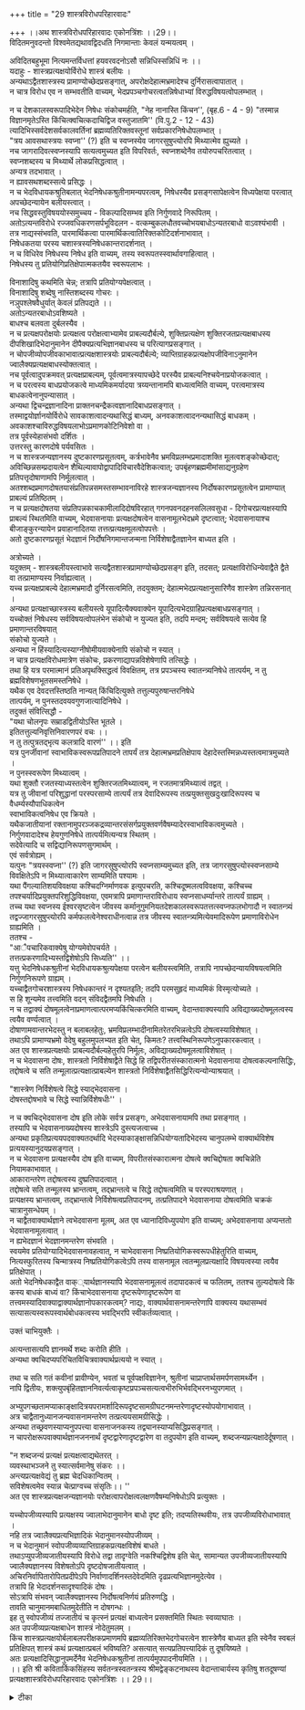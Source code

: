 +++
title = "29 शास्त्रविरोधपरिहारवादः"

+++
।।अथ शास्त्रविरोधपरिहारवादः एकोनत्रिंशः ।।29।।  
विदितमनुवदन्तो विश्वमेतद्यथावद्विदधति निगमान्ताः केवलं यन्मयत्वम् ।  
  
अविदितबहुभूमा नित्यमन्तर्विधत्तां हयवरवदनोऽसौ सन्निधिस्सन्निधिं नः ।।  
यदाहुः - शास्त्रप्रत्यक्षयोर्विरोधे शास्त्रं बलीयः ।  
 अन्यथाऽद्वैतशास्त्रस्य प्रामाण्योच्छेदप्रसङ्गात्, अपरोक्षदेहात्मभ्रमादेश्च दुर्निरासत्वापातात् ।  
 न चात्र विरोध एव न सम्भवतीति वाच्यम्, भेदप्रपञ्चगोचरत्वतन्निषेधाभ्यां विरुद्धविषयत्वोपलम्भात् ।  
   
न च देशकालस्वरूपादिभेदेन निषेधः संकोचमर्हति, "नेह नानास्ति किंचन'', (बृह.6 - 4 - 9) "तस्मान्न विज्ञानमृतेऽस्ति किंचित्क्वचित्कदाचिद्विज वस्तुजातमि'' (वि.पु.2 - 12 - 43) त्यादिभिस्सर्वदेशसर्वकालवर्तिनां ब्रह्मव्यतिरिक्तवस्तूनां सर्वप्रकारनिषेधोपलम्भात् ।  
 "त्रय आवसथास्त्रयः स्वप्ना'' (?) इति च स्वप्नस्येव जागरसुषुप्त्योरपि मिथ्यात्मेव ह्युच्यते ।  
 नच जागरादिवत्स्वप्नस्यापि सत्यत्वमुच्यत इति विपरिवर्तः, स्वप्नशब्देनैव तयोरुपचरितत्वात् ।  
 स्वप्नशब्दस्य च मिथ्यार्थे लोकप्रसिद्धत्वात् ।  
 अन्यत्र तदभावात् ।  
 न ह्यावसथशब्दस्सत्ये प्रसिद्धः ।  
 न च भेदविधायकश्रुतिबलात् भेदनिषेधकश्रुतीनामन्यपरत्वम्, निषेधस्यैव प्रसङ्गसापेक्षत्वेन विध्यपेक्षया परत्वात् अपच्छेदन्यायेन बलीयस्त्वात् ।  
 नच सिद्धवस्तुविषययोस्समुच्चय - विकल्पादिसम्भव इति निर्गुणवादे निरूपितम् ।  
 अतोऽत्यन्तविरोधे रज्जवधिकरणसर्पभूविदलन - वत्कम्बुकलधौतवच्चोभयबाधोऽन्यतरबाधो वाऽवश्यंभावी ।  
 तत्र नाद्यस्संभवति, पारमार्थिकत्वा पारमार्थिकत्वातिरिक्तकोटिदर्शनाभावात् ।  
 निषेधकतया परस्य चशास्त्रस्यनिषेधकान्तरादर्शनात् ।  
 न च विधिरेव निषेधस्य निषेध इति वाच्यम्, तस्य स्वरूपतस्स्वार्थावगाहित्वात् ।  
निषेधस्य तु प्रतियोगिप्रतिक्षेपात्मकतयैव स्वरूपलाभः ।  
  
विनाशादिषु कथमिति चेन्न; तत्रापि प्रतियोग्यपेक्षत्वात् ।  
 विनाशादिषु शब्देषु नास्तिशब्दस्य गोचरः ।  
नञुपश्लेषवैधुर्यात् केवलं प्रतिपद्यते ।।  
अतोऽन्यतरबाधोऽवशिष्यते ।  
 बाधश्च बलवता दुर्बलस्यैव ।  
 न च प्रत्यक्षपरोक्षयोः प्रत्यक्षत्व परोक्षत्वाभ्यामेव प्राबल्यदौर्बल्ये, शुक्तिप्रत्यक्षेण शुक्तिरजतप्रत्यक्षबाधस्य दीपशिखादिभेदानुमानेन दीपैक्यप्रत्यभिज्ञानबाधस्य च परित्यागप्रसङ्गात् ।  
 न चोपजीव्योपजीवकाभावात्प्रत्यक्षशास्त्रयोः प्राबल्यदौर्बल्ये; व्याप्तिग्राहकप्रत्यक्षोपजीविनाऽनुमानेन ज्वालैक्यप्रत्यक्षबाधस्योक्तत्वात् ।  
नच पूर्वत्वादुपक्रमवत् प्रत्यक्षप्राबल्यम्, पूर्वत्वमात्रस्यापच्छेदे परस्यैव प्राबल्यनिश्चयेनाप्रयोजकत्वात् ।  
 न च परत्वस्य बाधप्रयोजकत्वे माध्यमिकमर्यादया त्रय्यन्तानामपि बाध्यत्वमिति वाच्यम्, परत्वमात्रस्य बाधकत्वेनानुपन्यासात् ।  
 अन्यथा द्विचन्द्रज्ञानादिना प्राक्तनचन्द्रैकत्वज्ञानादिबाधप्रसङ्गात् ।  
 तस्माद्वयोर्ज्ञानयोर्विरोधे सावकाशत्वादन्यथासिद्धं बाध्यम्, अनवकाशत्वादनन्यथासिद्धं बाधकम् ।  
 अवकाशश्चाविरुद्धविषयलाभोऽप्रमाणकोटिनिवेशो वा ।  
 तत्र पूर्वस्येहासंभवो दर्शितः ।  
 उत्तरस्तु कारणदोषे पर्यवसितः ।  
 न च शास्त्रजन्यज्ञानस्य दुष्टकारणप्रसूतत्वम्, कर्त्रभावेनैव भ्रमविप्रलम्भप्रमादाशक्ति मूलत्वशङ्कोच्छेदात्; अविच्छिन्नसम्प्रदायत्वेन शैथिल्यावापोद्वापादिविचारवैदेशिकत्वात्; उपबृंहणब्रह्ममीमांसाद्यनुग्रहेण प्रतिपत्तृदोषाणामपि निर्मूलत्वात् ।  
 अतश्शब्दप्रमाणदोषतयासंप्रतिपन्नसमस्तसम्भावनाविरहे शास्त्रजन्यज्ञानस्य निर्दोषकारणप्रसूतत्वेन प्रामाण्यात् प्राबल्यं प्रतिष्ठितम् ।  
न च प्रत्यक्षदोषतया संप्रतिपन्नकाचकामीलादिदोषविरहात् गगनपवनदहनसलिलवसुधा - दिगोचरप्रत्यक्षस्यापि प्राबल्यं स्थितमिति वाच्यम्, भेदवासनायाः प्रत्यक्षदोषत्वेन वासनामूलभेदभ्रमे दृष्टत्वात्; भेदवासनायाश्च बीजाङ्कुरन्यायेन प्रवाहानादितया तत्तत्प्रत्यक्षमूलत्वोपपत्तेः ।  
 अतो दुष्टकारणप्रसूतं भेदज्ञानं निर्दोषनिगमान्तजन्मना निर्विशेषाद्वैतज्ञानेन बाध्यत इति ।  
  
अत्रोच्यते ।  
 यदुक्तम् - शास्त्रबलीयस्त्वाभावे सत्यद्वैतशास्त्रप्रामाण्योच्छेदप्रसङ्ग इति, तदसत्; प्रत्यक्षाविरोधिन्येवाद्वैते द्वैते वा तत्प्रामाण्यस्य निर्वाह्यत्वात् ।  
 यच्च प्रत्यक्षप्राबल्ये देहात्मभ्रमादौ दुर्निरसत्वमिति, तदयुक्तम्; देहात्मभेदप्रत्यक्षानुसारिणैव शास्त्रेण तन्निरसनात् ।  
 अन्यथा प्रत्यक्षाच्छास्त्रस्य बलीयस्त्वे यूपादित्यैक्यवाक्येन यूपादित्यभेदग्राहिप्रत्यक्षबाधप्रसङ्गात् ।  
 यच्चोक्तं निषेधस्य सर्वविषयत्वोपलंभेन संकोचो न युज्यत इति, तदपि मन्दम्; सर्वविषयत्वे सत्येव हि प्रमाणान्तरविषयात्   
संकोचो युज्यते ।  
 अन्यथा न हिंस्यादित्यस्याग्नीषोमीयवाक्येनापि संकोचो न स्यात् ।  
 न चात्र प्रत्यक्षविरोधमात्रेण संकोचः, प्रकरणाद्यापन्नविशेषेणापि तत्सिद्धेः ।  
 तथा हि यत्र परमात्मानं प्रतिअपृथक्सिद्धत्वं विवक्षितम्, तत्र प्रपञ्चस्य स्वातन्त्र्यनिषेधे तात्पर्यम्, न तु ब्रह्मविशेषणभूतसमस्तनिषेधे ।  
यथैक एव देवदत्तस्तिष्ठति नान्यत् किंचिदित्युक्ते तत्तुल्यपुरुषान्तरनिषेधे   
तात्पर्यम्, न पुनस्तदवयवगुणजात्यादिनिषेधे ।  
 तदुक्तं संवित्सिद्धौ -   
"यथा चोलनृपः सम्राडद्वितीयोऽस्ति भूतले ।  
 इतितत्तुल्यनिवृत्तिनिवारणपरं वचः ।।  
न तु तत्पुत्रतद्भृत्य कलत्रादि वारणं'' ।। इति  
यत्र पुनर्जीवानां स्वाभाविकस्वरूपप्रतिपादने तापर्यं तत्र देहात्मभ्रमप्रतिक्षेपाय देहादेस्तस्मिन्नध्यस्तत्वमात्रमुच्यते ।  
 न पुनस्स्वरूपेण मिथ्यात्वम् ।  
 यथा शुक्तौ रजतस्याध्यस्तत्वेन शुक्तिरजतमिथ्यात्वम्, न रजतमात्रमिथ्यात्वं तद्वत् ।  
 यत्र तु जीवानां परिशुद्धानां परस्परसाम्ये तात्पर्यं तत्र देवादिरूपस्य तत्प्रयुक्तसुखदुःखादिरूपस्य च वैधर्म्यस्यौपाधिकत्वेन   
स्वाभाविकत्वनिषेध एव क्रियते ।  
 यथैकजातीयानां रक्तानामुपरञ्जकद्रव्यान्तरसंसर्गप्रयुक्तवर्णवैषम्यादेरस्वाभाविकत्वमुच्यते ।  
 निर्गुणवादादेश्च हेयगुणनिषेधे तात्पर्यमित्यन्यत्र स्थितम् ।  
 सदेवेत्यादि च सद्विद्यानिरूपणसुगमार्थम् ।  
 एवं सर्वत्रोह्यम् ।  
 यत्पुनः "त्रयस्स्वप्ना'' (?) इति जागरसुषुप्त्योरपि स्वप्नसाम्यमुच्यत इति, तत्र जागरसुषुप्त्योस्स्वप्नसाम्ये विवक्षितेऽपि न मिथ्यात्वाकारेण साम्यमिति पश्यामः ।  
 यथा पैंगल्यातिशयविवक्षया कश्चिदग्निर्माणवक इत्युपचरति, कश्चिदूष्मलत्वविवक्षया, कश्चिच्च तपश्चर्यादिप्रयुक्तपरिशुद्धिविवक्षया, एवमत्रापि प्रमाणान्तराविरोधाय स्वप्नसाधर्म्यान्तरे तात्पर्यं ग्राह्यम् ।  
 तच्च यथा स्वप्नस्य ईश्वरसृष्टत्वेन जीवस्य कर्मानुगुमनियतदेशकालस्वरूपतत्तत्स्वप्नफलभोगादौ न स्वातन्त्र्यं तद्वज्जागरसुषुप्त्योरपि कर्मफलत्वेनेश्वराधीनत्वान्न तत्र जीवस्य स्वातन्त्र्यमित्येवमादिरूपेण प्रमाणाविरोधेन ग्राह्यमिति ।  
 ततश्च -   
"आैपचारिकवाक्येषु योग्यमेवोपचर्यते ।  
 तत्तत्प्रकरणादिभ्यस्तद्विशेषोऽपि सिध्यति'' ।।  
यत्तु भेदनिषेधकश्रुतीनां भेदविधायकश्रुत्यपेक्षया परत्वेन बलीयस्त्वमिति, तत्रापि नापच्छेदन्यायविषयत्वमिति निर्गुणनिरूपणे ग्राह्यम् ।  
 यच्चाद्वैतगोचरशास्त्रस्य निषेधकान्तरं न दृश्यतइति; तदपि परमसुहृदं माध्यमिकं विस्मृत्योच्यते ।  
 स हि शून्यमेव तत्त्वमिति वदन् संविदद्वैतमपि निषेधति ।  
न च तद्वाक्यं दोषमूलत्वेनाप्रमाणत्वात्परमप्यकिंचित्करमिति वाच्यम्, वेदान्तवाक्यस्यापि अविद्याख्यदोषमूलत्वस्य त्वयैव वर्ण्यत्वात् ।  
 दोषाणामवान्तरभेदस्तु न बलाबलहेतुः, भ्रमविप्रलम्भादीनामितरेतरभिन्नत्वेऽपि दोषत्वस्याविशेषात् ।  
 तथाऽपि प्रामाण्यभ्रमो वेदेषु बहुलमुपलभ्यत इति चेत्, किमतः? तत्त्वस्थिनिरूपणेऽनुपकारकत्वात् ।  
 अत एव शास्त्रप्रत्यक्षयोः प्राबल्यदौर्बल्यहेतुरपि निर्मूलः, अविद्याख्यदोषमूलत्वाविशेषात् ।  
 न च भेदवासना दोषः, शास्त्रतो निर्विशेषाद्वैते सिद्धे हि तद्विपरीतसंस्कारात्मनो भेदवासनाया दोषत्वकल्पनासिद्धिः, तद्दोषत्वे च सति तन्मूलात्प्रत्यक्षात्प्राबल्येन शास्त्रतो निर्विशेषाद्वैतसिद्धिरित्यन्योन्याश्रयात् ।  
  
"शास्त्रेण निर्विशेषत्वे सिद्धे स्याद्भेदवासना ।  
 दोषस्तद्दोषभावे च सिद्धे स्यान्निर्विशेषधीः'' ।  
  
न च क्वचिद्भेदवासना दोष इति लोके सर्वत्र प्रसङ्गः, अभेदवासनायामपि तथा प्रसङ्गात् ।  
 तस्यापि च भेदवासनाख्यदोषस्य शास्त्रेऽपि दुस्त्यजत्वाच्च ।  
 अन्यथा प्रकृतिप्रत्ययपदवाक्यतदर्थादि भेदस्याकाङ्क्षासन्निधियोग्यतादिभेदस्य चानुपलम्भे वाक्यार्थविशेष प्रत्ययस्यानुदयप्रसङ्गात् ।  
 न च भेदवासना प्रत्यक्षस्यैव दोष इति वाच्यम्, विपरीतसंस्कारात्मना दोषत्वे क्वचिद्दोषता क्वचिन्नेति नियामकाभावात् ।  
 आकारान्तरेण तद्दोषत्वस्य दुष्प्रतिपादत्वात् ।  
 तद्दोषत्वे सति तन्मूलस्य भ्रान्तत्वम्, तद्भ्रान्तत्वे च सिद्धे तद्दोषत्वमिति च परस्पराश्रयणात् ।  
 प्रत्यक्षस्य भ्रान्तत्वम्, तद्भ्रान्तत्वे निर्विशेषत्वप्रतिपादनम्, तत्प्रतिपादने भेदवासनाया दोषत्वमिति चक्रकं चात्रानुसन्धेयम् ।  
 न चाद्वैतवाक्यार्थज्ञाने त्वभेदवासना मूलम्, अत एव ध्यानादिविध्युपयोग इति वाच्यम्; अभेदवासनाया अप्यन्ततो भेदवासनामूलत्वात् ।  
 न ह्यभेदज्ञानं भेदज्ञानमन्तरेण संभवति ।  
 स्वयमेव प्रतियोग्यादिभेदवासनावहत्वात्, न चाभेदवासना निष्प्रतियोगिकस्वरूपधीहेतुरिति वाच्यम्, नित्यस्फुरितस्य चिन्मात्रस्य निष्प्रतियोगिकत्वेऽपि तस्य वासनामूल त्वतन्मूलप्रत्यक्षादि विषयत्वस्या त्वयैव प्रतिक्षेपात् ।  
 अतो भेदनिषेधकाद्वैत वाक््यार्थज्ञानस्यापि भेदवासनामूलत्वं तदापादकत्वं च फलितम्, ततश्च तुल्यदोषत्वे किं कस्य बाधकं बाध्यं वा? किंचाभेदवासनाया दृष्टरूपेणादृष्टरूपेण वा तत्त्वमस्यादिवाक्याद्वाक्यार्थज्ञानोपकारकत्वम्? नाद्यः, वाक्यार्थवासनामन्तरेणापि वाक्यस्य यथासम्भवं सत्यासत्यस्वरूपस्वार्थबोधकत्वस्य भवद्भिरपि स्वीकर्तव्यत्वात् ।  
   
उक्तं चाभियुक्तैः ।  
  
अत्यन्तासत्यपि ज्ञानमर्थे शब्दः करोति हीति ।  
 अन्यथा क्वचिदप्यपरिचितविचित्रवाक्यार्थप्रत्ययो न स्यात् ।  
  
तथा च सति गतं कवीनां प्रावीण्येन, भवतां च पूर्वपक्षविज्ञानेन, श्रुतीनां चाप्राप्तार्थसमर्पणसामर्थ्येन ।  
नापि द्वितीयः, शक्त्युपबृंहितज्ञाननिवर्त्यत्वाकृष्टप्रपञ्चसत्यत्वभीरुभिर्भवद्भिरनभ्युपगमात् ।  
   
अभ्युपगच्छतामप्याकाङ्क्षादित्रयपरामर्शादिरूपदृष्टसामग्रीघटनमन्तरेणादृष्टस्योपयोगाभावात् ।  
 अत्र चाद्वैतानुध्यानजन्यवासनामन्तरेण तत्प्रत्ययसामग्रीसिद्धेः ।  
 अन्यथा तच्छ्रवणस्याप्यनुपपत्त्या वासनाजनकस्य तद्व्यानस्याप्यसिद्धिप्रसङ्गात् ।  
 न चापरोक्षरूपवाक्यार्थज्ञानजननार्थं दृष्टद्वारेणादृष्टद्वारेण वा तदुपयोग इति वाच्यम्, शब्दजन्यप्रत्यक्षादेर्दूषणात् ।  
  
"न शब्दजन्यं प्रत्यक्षं प्रत्यक्षत्वाद्यथेतरत् ।  
 व्यवस्थाभञ्जने तु स्यात्सर्वमानेषु संकरः ।।  
अन्त्यप्रत्यक्षवेद्यं तु ब्रह्म चेदधिकान्वितम् ।  
 सविशेषत्वमेव स्यान्न चेत्प्राग्वच्च संसृतिः।। ''  
अत एव शास्त्रप्रत्यक्षजन्यज्ञानयोः परोक्षत्वापरोक्षत्वलक्षणवैषम्यनिषेधोऽपि प्रत्युक्तः ।  
  
यच्चोपजीव्यस्यापि प्रत्यक्षस्य ज्वालाभेदानुमानेन बाधो दृष्ट इति; तदप्यतिस्थवीयः, तत्र उपजीव्यविरोधाभावात् ।  
 नहि तत्र ज्वालैक्यप्रत्यभिज्ञादिकं भेदानुमानस्योपजीव्यम् ।  
 न च भेदानुमानं स्वोपजीव्यव्याप्तिग्राहकप्रत्यक्षविशेषं बाधते ।  
 तथाऽप्युपजीव्यजातीयस्यापि विरोधे तद्वा तादृग्वेति नकश्चिद्विशेष इति चेत्, सामान्यत उपजीव्यजातीयस्यापि ज्वालैक्यज्ञानस्य विशेषतोऽपि दृष्टदोषजातीयत्वात् ।  
 अचिरनिर्वापितारोपितप्रदीपेऽपि निर्वाणादर्शिनस्तदेवेदमिति दृढप्रत्यभिज्ञानमुदेत्येव ।  
तत्रापि हि भेदादर्शनसादृश्यादिकं दोषः ।  
 सोऽत्रापि संभवन् ज्वालैक्यज्ञानस्य निर्दोषत्वनिर्णयं प्रतिरुणद्धि ।  
 तावति चानुमानमबाधितमुदेतीति न दोषगन्धः ।  
 इह तु स्वोपजीव्यं तज्जातीयं च कृत्स्नं प्रत्यक्षं बाध्यत्वेन प्रसक्तमिति स्थितः स्वव्याघातः ।  
 अत उपजीव्यप्रत्यक्षबाधेन शास्त्रं नोदेतुमलम् ।  
 किंच शास्त्रप्रत्यक्षयोर्बलाबलपरीक्षकप्रमाणमपि ब्रह्मव्यतिरिक्तभेदगोचरत्वेन शास्त्रेणैव बाध्यत इति स्वेनैव स्वबलं प्रतिक्षिपत् शास्त्रं कथं प्रत्यक्षात्प्रबलं भविष्यति? असत्यात् सत्यप्रतिपत्त्यादिकं तु दूषयिष्यते ।  
 अतः प्रत्यक्षादिसिद्धानुपमर्देनैव भेदनिषेधकश्रुतीनां तात्पर्यमुपपादनीयमिति ।।  
।। इति श्री कवितार्किकसिंहस्य सर्वतन्त्रस्वतन्त्रस्य श्रीमद्वेङ्कटनाथस्य वेदान्ताचार्यस्य कृतिषु शतदूषण्यां प्रत्यक्षशास्त्रविरोधपरिहारवादः एकोनत्रिंशः ।। 29।।

<details><summary>टीका</summary>

ननु प्रत्यक्षादिभिरात्मनस्सविशेषत्वमुक्तं । तदसंगतं निर्विशेषत्व बोधकशास्त्रेणाधिकबलेन प्रत्यक्षस्यबाधादिति पूर्वपक्षं दूषयन् वादार्थं संगृह्णाति ।विदितमिति। एतद्विश्वं प्रत्यक्षादिसिद्धं जगत् यथावत्प्रत्यक्षविदिताकारेण केवलं निषेदपरत्वं विना यन्मयत्वं विदधातीति योजना ।एवं च सत्वे न हि विश्व गृह्णाति प्रत्यक्षं प्रबलमिति निषेधकत्वाभिमत श्रुते स्तच्छरीर एव तात्पर्यमिति वादार्थसंग्रहः ।
अद्वैतशास्त्रस्य प्रत्यक्षात् प्राबल्यं वक्तुं सामान्यतः शास्त्रस्य प्रत्यक्षात्प्राबल्यमाहशास्त्रेति। द्वैतशास्त्रस्य प्रतियोगिसमर्पकतया कथंचित्प्रामाण्यं संभवतीति भावः ।अपरोक्षेति। देहातिरिक्तात्मासिद्धिप्रसंगेन शास्त्रमात्राप्रामाण्यं प्रसज्येतेति भावः । ननु न शास्त्रप्रत्यक्षयोः विरोधः अधिष्टानत्वेनानुगतसन्मात्रस्यैव प्रत्यक्षविषयत्वेन भेदविषयत्वाभावादित्यत आहन चेति। अयं घटः अयं पटः इति भेदप्रपंचगोचरत्वस्यनेहनानास्तीचतितन्निषेधविषयत्वस्य प्रत्यक्षशास्त्रयोरनुभव - सिद्धयोरपलापायोगादित्यर्थः । ननु विधिनिषेधयोर्देशांतरकालांतर विषयत्वेन वा विधिनिषेधयोः स्वरूपभेदे न वा संकोचात् न विरोध इत्यत्राह ।न च देशेति। आदिशब्देन ब्रह्मणोन्यत्स्वतंत्र नास्तीति स्वातंत्र्यादिप्रकारेण निषेधस्यभिन्न विषयत्वं विवक्षितं ।नेह नानेति। (बृह.6 - 4 - 9) त्रयस्त्रयस्यावस्थनेहनाना विज्ञानमृतइत्यादिना ब्रह्मव्यतिरिक्त कृत्स्नस्यापि देशकालाद्युपाधिनिरपेक्षं निषेधात्पारतंत्र्याद्यसिद्धेः प्रकारविशेषनिषेध इति संकोचोऽप्ययुक्त इति भावः । ननुत्रयः स्वप्ना स्त्र्यआवसथा''इति स्वप्नोपलक्षितावस्थाप्ना शब्देनावस्थावत्सत्यत्वमेवोच्यत इत्यत्राहन च जागरादिवदिति।स्वप्नशब्देनैवेतिप्रथमश्रुतस्य अवस्थस्यैवोद्देश्यत्वात् स्वप्नशब्देन स्वप्नकल्पत्वमा इति मिथ्यात्वं विधीयत इत्यर्थः । किं च स्वप्नशब्दस्य उद्देश्य समर्पकत्वेप्य आवसथ शब्दस्य विधेयसत्यत्व समर्पकत्वायोगात् न तदुद्देश्शेन तद्विधिरित्याहअन्यत्रेति। स्वप्नशब्दस्योद्देश्यसमर्पकत्व इत्यर्थः ।नह्यवस्था शब्द इति। यद्यप्यौपचारिकार्थत्वेनावस्थया शब्दस्य सत्यपरत्वं वक्तुं शक्यं तथापिस्वप्नशब्दस्य मिथ्यामात्रे शक्तिवदआवसथ शब्दस्य न सत्यमात्रे वृत्तिस्वप्नावसथेऽपि वृत्तिरिति भावः ।ननु तुल्य प्रामाण्येन भेदशास्त्रेणा भेदश्रुतेरन्यपरत्वे सिद्धेर्न प्रत्यक्षस्य शास्त्रविरोध इत्याशंक््याहन चेति। भेदश्रुतेरन्यथासिद्धत्वात्तुल्यप्रामाण्याभावान्नाभेद शास्त्रस्यान्यपरत्वमित्याह - निषेधस्येति । नन्वरूणयैकहायनीवव्रीहियववद्वा विकल्प समुच्चयोक्त अस्त्वित्यत्राह न च सिद्धेरिति । निषेधस्येतिअत इति उक्तरीत्या संकोचा भावादित्यर्थः ।अत्यंतविरोध इति। शास्त्र प्रत्यक्षयोरोत्यर्थः ।पारमार्थिकत्वेति।सर्पभूदळनाभ्यां मुख्यरज्वादेरिव सत्यमिथ्यात्वातिरिक्तकोट््यभावादित्यर्थः । किंच यदि निषेधकमुभयोरस्तितदाभयबाधस्यान्नचोत्तरस्य बाधकमस्ति न च प्रत्यक्षमेव तन्निषेधकं । तथात्वं हि घटादिप्रत्यक्षस्य घटाभावो नास्तीति अद्वैतशास्त्रवेद्यमिथ्यात्वघटकाभावप्रतिक्षेपरूपतया वाच्यं । तथा च तादृशाभावप्रसंगसापेक्षत्वेन शास्त्रात्परत्वं स्यात् । ततश्च शस्त्रप्रत्यक्ष शास्त्रयोरन्योन्याश्रयः । तस्मादुभयोर्निषेधाभावान्नोभयबाध इत्याहनिषेधकतयेति। निषेधप्रापकप्रत्यक्षापेक्षया निषेधकस्य परत्वमिति भावः । ननु प्रतिक्षेपरूपत्वाभावेपि प्रतियोगिनः एवाभावभावत्वेन प्रत्यक्षस्य तन्निषेधकतास्यादित्याशंक््याहनचेति। स्वरूपतः न प्रतियोग्यवगाहनमात्रान्निषेधकत्वं बाधकत्वं वा शुक्तिरजतप्रतीत्या तदभावस्य निषेधबाधयोर दर्शनादपितु प्रतिक्षेपरूपत्वादेव । तच्च प्रत्यक्षस्य नास्तीत्यर्थः । ननु घटो नष्ट इत्यादिषु प्रतियोगिनिषेध रूपतादृश्यते । प्रतियोगिप्रतिक्षेपकता तु नास्ति । न गू श्रवणादिति शंकतेविनाशादिष्विति तत्रापीति। घटस्य विनाश इति प्रतियोगि प्रतिक्षेपकत्वेनैवप्रतीतिरस्तीत्यर्थः ।
ननु तर्हि स्वरूपेण प्रतिपद्यत इति लौकिकः कथं व्यवहरन्तीत्यत्राहविनाशादिष्विति।नास्ति शब्दगोचरस्यैव विनाशशब्दगोचरत्वात्प्रतियोगिसापेक्षत्वं । तत्प्रतिक्षेपरूपेण प्रत्ययत्वंचास्त्येव ।किं तु नञ् संबन्धाभावात्स्वरूपेण प्रतीयत इति लौकिकानां भ्रांतिमात्रमित्यर्थः।
नन्वथासिद्धस्य बाधकत्वादन्यथासिद्धिं प्रदर्शयितुमाहबाधश्चेति।निषेधत्वेन बाधकत्वं न विवक्षितं ।किंतु बलवत्वेन निषेधरूपत्वे बलवत्वं प्रयिकमित्यर्थः । इत्यपि प्रायेण पूर्वोक्तिरिति भावः ।शुक्तीतिबाध्यत्वप्रयोजकाभावेपि बाध्यत्वं दृश्यत इत्यर्थः । अत्र शुक्तिरजत प्रत्यक्षस्येति पाठमिच्छंति । तदा बाधस्येत्यध्याहार्यः ।दीपशिखेति। बाधकत्वप्रयोजकाभावेऽपि बाधकत्वं दृश्यत इत्यर्थः । एवं च प्रत्यक्षत्व परोक्षत्वयोर्व्यभिचारान्न बाध्यबाधकभावप्रयोजकतेति भावः ।न चोपजीव्येति। वर्णपदादिप्रत्यक्षस्योपजीव्यत्वादन्यस्य तज्जातीयत्वादिति भावः ।ज्वालैक््येेतितस्योपजीव्यजातीयत्वादिति भावः ।न च 
पूर्वत्वादिति। वेदोपक्रमाधिकरणन्यायेनेत्यर्थः ।माध्यमिकेतिन सन्नासन्नसदसदसन्नचाप्यनुभवात्मकमिति मिथ्यात्वरूप चतुर्थकोटेरपि तेन निषेधाद्बाधस्स्यादित्यर्थः ।परत्वमात्रस्येति। शास्त्रांतरापेक्षया शास्त्रस्य परत्वं प्राबल्य प्रयोजकं । न परत्वमात्रमिति भावः ।ज्ञानयोरितिज्ञानयोरत्रप्रकरणे ज्ञानशब्देन ज्ञानं करणं च यथायोग्यं विवक्षणीयं । तेन विरुद्धयोरविरुद्धत्वविषयत्वं ज्ञानकरणमादाय वक्ष्यमाणं न विरुद्धमिति भावः ।अन्यथासिद्धमिति। प्रतीयमानार्थे प्रामाण्यं विनापि संभावितोदयत्वन्यथासिद्धत्वंउत्तरस्त्विति। अप्रामाण्यकोटिः निवेशस्य कारणदोषंविना ज्ञानुमशक्यत्वात् कारणे प्रमातरि प्रमाणो प्रमेयो वा दोषेण ह्यप्रमाणकोटि निवेशो भवदिति भावः ।न च शास्त्रेति। अत्र शास्त्रजन्यज्ञानस्य दुष्टकारणप्रसूतत्वाभावोक्त्या शास्त्रं दुष्टं न भवतीत्यवगम्यत इति भावः । कारणदोषाभावमुपपादयतिकर्तुभावेनैवेति।शैथिल्यं पठ्य (त्य) मानस्यावेदकत्वं आवाह पोधिकवाक्यप्रक्षेपः । आवापः केषांचिद्वाक्यानां उच्छेदः (अभेदः) आदिशब्देन वर्णव्यत्या सादिर्विवक्षितः । विचारः संदेहः । ननु वक्तृदोषाद्यभावेपि श्रोतृदोषाभवत्वित्यत्राबउपब्रृंहणेति । प्रामाण्यादिति। जन्यज्ञानस्य प्रमाणत्वे जनकस्य शास्त्रस्य प्रत्यक्षादितः प्राबल्यं प्रतिष्ठितमित्यर्थः ।वासनामूलेति। द्वाविमौ चंद्राविति प्रत्यभिज्ञादिष्वित्यर्थः । ननु भेदवासनायाः दोषत्वे वासनातो भेदप्रत्यक्षं भेदप्रत्यक्षाद्वासनेत्यन्योऽन्याश्रयः । वासनांतर जन्यत्वेतथेत्यनवस्थेत्यत्राहभेदवासनाया चेति। अत इति यतो निर्दुष्ट शास्त्रं प्रत्यक्षं तु भेदवासनादुष्टमत इत्यर्थः ।
शास्त्रप्रत्यक्षयोर्भेद एव तावदसिद्धेः । कुतो बलाबलविचारं इत्यभिप्रायेण सिद्धांतीअत्रोच्यत इति।शास्त्रं च द्विविधं अद्वैत प्रतिपादकं द्वैत प्रतिपादकं च । तत्राद्यं जगत्कारणाद्वैतप्रतिप्रदकतया प्रत्यक्षविषयाद्भिन्नविषयमपरं तु तदतिरिक्तद्वैतविषयं न विरुद्धमित्याहप्रत्यक्षादिविरोधिन्येवेति । देहात्मभेदेति। मम शरीरमिति प्रत्यक्षं विवक्षितं । अहं शरीरमिति कदाप्यदर्शनात् । मम शरीरमिति प्रतीतिर्नोपचारिकेति वक्तुं शक्ये भावः । ननु भेदग्रहे स्थूलोहमिति प्रतीतिर्नस्यादिति चेन्न । यथा स्फटिक सन्निहिते जपाकुसुमे इदं कुसुमस्फटिकं नेति स्फटिकत्वेन कुसुमत्वेन भेदग्रहेपि रक्तं न भवतीति रक्तत्वेन पुरोवर्ति स्फटिकत्वेन भेदग्रहाभावाद्रस्फटिका इति ग्रहः तथा शरीरत्वाहंत्वाभ्यां भेदग्रहेपि स्थूलत्वाहंत्वाभ्यां भेदग्रहाभावात्तद्भ्रम उपपद्यत इति भावःअन्यथेतिनन्वर्थवादाः न स्वार्थपराणि । स्वार्थपराणामेव प्रत्यक्षाद्बलवत्तयार्थवादानां यूपादित्यवाक््यानां न प्रत्यक्षबाधकत्वमिति चेन्न । तथा सति""सोमेन यजेतेति''( ) वाक््यस्य सामानाधिकरण्यतया सोमाभेद प्रतिपादनसमर्थस्य प्रत्यक्षादि विरोधात्सोमवतेति मत्वर्थलक्षणा न स्यात् ।""कृष्णलं श्रपयेदि''त्यादौ रूपपरावृत्तिलक्षणपाकस्य प्रत्यक्षबाधादुष्णीकरणे लक्षणा न स्यात् । तदा""प्रत्यवेक्षत''इत्यादौ ज्ञानस्य कर्तव्यत्वं प्रमाण विरुद्धमिति तदबाधायेक्षणानुकूल व्यापारे लक्षणा न स्यात् । तथा च तव जिज्ञासा सूत्रे सन् प्रत्ययार्थेच्छायाःविषय सौंदर्यलभ्यायाः कर्तव्यत्वं प्रत्यक्षबाधितमिति जिज्ञासाशब्देन विचारलक्षणा स्वीकारो न स्यात् तथा च"तत्व मसी'(छां.6.8.7) त्यत्र विशिष्ट्यैक्यं प्रत्यक्षबाधितमिति निष्कृष्टचैतन्ये लक्षणा न स्यात् । न च चंद्र प्रादेशिकत्व प्रत्यक्षस्य तत्परिमाणग्रहकागमेन बोधो न स्यादिति वाच्यं । दूरयोयत्परिमाणवत्तयोपभ्यते स ततोधिकपरिमाण इति व्याप्तिग्राहकप्रत्यक्षादि मूलकत्वाद्दोषमूलत्वादि शंकाकळंकितत्वात्प्रत्यक्षस्य न तेन शास्त्रस्य बाधइत्यादि बोध्यमिति भावः ।सर्वविषयत्वे सत्येवहीति। सर्वविषयत्वेन प्रतीयमानत्वे सत्येवहीत्यर्थः ।अन्यथेति।सर्वविषयत्वेन प्रतिपन्नस्य संकोचाभाव इत्यर्थः ।ननु""नेह नानास्ति''(बृह.6.4.9) किंचने (बृ - 6.4.9)त्यत्राधिकः किंचन शब्दोस्तीति चेन्न । तथा अत्रापि सर्वशब्दोस्ति किं च""यत्किंचित्प्राचीन मग्निष्टोमीयात्तेनोपांशु पठं ती'' त्युपांशुत्वस्य यत्किंचिच्छब्दोनाग्नीषोभीयात्प्राचीत - कृत्स्न विषयत्वोपलंभेपि""यावत्यावाचा कामयीत तावत्या दीक्षणीयायामनुब्रूयाममंद्रविक्षणीयाममंद्रतरमति - ध्यामि''(छां - 6.8.7)त्यादौ संकोचदर्शनादिति भावः । प्रसंगादाहनचात्रेति।प्रकरणादित्यादिशब्देनस्वातंत्र्यप्रतिपादकांतर्यामिब्राह्मणादिकं विवक्षितं । यत्र परमात्मानं प्रतीति""यस्मिन् पंच पंच जानाः आकाशश्च प्रतिष्ठित''(बृ - 6 - 4 - 17) इति वाक्येना पृथक्सिद्धत्वावगमात् । समभिव्याहृत बृहदारण्यक गत""नेह नानास्तीति''(बृ - 6 - 4 - 21) वाक्ये स्वातंत्रय निषेधे तात्पर्यं ग्रह्यं ।""यस्मिन् सूर्यं उदेति यत्रचास्तंगच्छंति । यत्र देवा अर्पिताः तदु नास्तीति कश्चचने ( )त्यपृथक्सिद्धत्वावगतेः तत्समभिव्याहृते कठवल्लीस्थे""नेह नाना स्तीति''(बृ - 6 - 4 - 29)वाक्येपि स्वातंत्र्यनिषेधऽपि तात्पर्यंमिति भावः ।
यथेति(1 - 26) यद्रूपं वस्तु प्रतिपन्नं तत्रेतरनिषेधस्तद्रूपविशिष्टेतरनिषेधपरः नत्वितरस्वरूपस्य सर्वात्मनां निषेधपरोऽन्यथा व्यावहारिकस्वरूपस्याप्यभाव प्रसंगादिति भावः ।
यत्र पुनरिति । ज्ञानस्वरूपमत्यंतनिर्मलं (वि.पु)इत्यादिषु शुक्तिरजतमिथ्यात्वेपि शुक्तौ रजतत्वस्य तादात्म्य संबंधेन 
सत्वबाधेऽपीत्यर्थः ।यत्रत्विति । ""तस्यात्मपरदेहेषु सतोप्येकमयं हि (वि.पु.2 - 24 - 22) यद्विज्ञानंपरमार्थो ही''त्यादिष्वित्यर्थः । निर्गुणावादादेरिति । ""साक्षी चेता केवलो निर्गुणश्चे''(श्वेता 6 - 22)तिवत्यादेः पदाहवनीयन्यायादिभिःहेयगुणविषयत्वं स्थापितमित्यर्थः। ""एकमेवाद्वितीय''(छां.6 - 2 - 2) मित्यादेरूपादानसहकार्यादेरैक्यमुच्यते इति सद्विद्या भाष्ये व्यक्तमित्याहसदेवेत्यादि चेति। यद्यपि स्वप्नसाम्यं न वाचनिकं तथाप्यन्यशब्दस्यान्यत्र प्रयोगनिमित्ततयोन्नेयं । नन्वेवमपि मिथ्यात्वस्यापि सादृश्यत्वात्तेन रूपेणकिं न स्यादित्यत्राहप्रमाणांतराविरोधायेति। आदिशब्देनास्थिरत्वाल्पकालत्वादि गृह्यते ।
नन्विदं रजतमिति वाक्यं प्रमाणविरुद्धमेव । रजतत्वं गृह्यते इत्यत्राहआैपचारिकेति। न तदौपचारिकं ।किं तु भ्रांतिमूलमिति भावः । ननु बहूनां योग्यानां संभवाद्योग्योपचारपक्षे विशेषसिद्धिर्न स्यादित्यत्राहतत्तत्प्रकरणादिभ्य इति।
तत्रापीति अपच्छेदन्यायविषयत्वे भेदवाक्यानां बाधितत्वं वाच्यं । नित्यनिर्दोषे कथं बाधः कथं वा तदप्रमाण्यं । अन्यथाऽद्वैतवाक्यानमेव प्रत्यक्षादिबाधादि प्रसंगादिति भावः । ननु तर्हिसर्वस्वदक्षिणादक्षिणदिवाक्येप्येषदोष इत्यत आहनिर्गुणेति। तत्र वाक्यस्य सर्वथा न बाधः । किंतुसंकोच इति भावः ।संविदद्वैतमपीतिएवं चाधिष्ठानस्यापि निषेधान्मिथ्यात्वमिति न स्यादिति भावः ।ननुवक्तृणामादि दोषाभावाद्वेदप्राबल्यमित्यत्राहदोषाणामिति। नन्वविद्यारूप दोषः शब्दस्वरूपाध्यास हेतुः ।नन्वप्रामाण्यप्रयोजको भ्रमादि विलक्षणत्वादिति चेत्तत्राहभ्रमविप्रलंभेति। वातगत्यादि दोषमूल भ्रमसिद्ध वाक्यस्य वक्तृदोष भूतभ्रमाद्यभावेप्यप्रामाण्यादिति भावः । बहुळं प्रामाण्यभ्रमविषयत्वस्य देहेऽहंबुद्धिविषयत्ववदप्रयोजकत्वमित्याहकिमत इति। प्रत्युत भ्रमबाहुळ्यं तद्विषयवैपरीत्यमेव दृढयतीति भावयत एव शास्त्रस्य दोषमूलत्वमतएव प्रत्यक्षसंभवद्दोषमूलत्वाद्दौर्बल्यं शास्त्रस्य निर्दुष्टत्वात्प्राबल्यमित्यपि निरस्तमित्याहअत एवेति। प्रत्यक्षसहकारितयोक्तः भेदवासनायाः दोषत्वंनिराचष्टेनच भेदवासनेति। ननु निर्विशेष सिध्या भेदवासनायाः दोषत्व सिद्धिरस्त्वित्यत्राहशास्त्रत इति।अत्र शास्त्रतो निर्विशेषाद्वैतेसिद्धे हि तद्विपरीत संस्कारात्मनो भेदवासनायाः दोषत्वकल्पना । तद्दोषत्वे च सति तन्मूलात्प्रत्यक्षात्प्राबल्येन शास्त्रतो निर्विशेषाद्वैतसिद्धिरित्यन्योन्या श्रयादित्यनंतरं शास्त्रेण निर्विशेषत्वे सिद्धेस्याद्भेदवासनादोषः तद्दोषभावे च सिद्धे स्यान्निर्विशेषसिद्धिरिति पाठक्रमः । दृश्यमानपाठक्रमस्तु लेखकप्रमादकृतः । अन्योन्याश्रय प्रतिपादकत्ववाक्यमध्ये तत्संग्राहक कारिकापाठ वैघट्यादिति संप्रदायः ।
ननु निर्विशेषसिद्ध्या भेदवासनायाः न दोषत्वं कल्प्यते । किं त्वन्यत्र दोषत्वेन दृष्टत्वादित्यत आहन च क्वचिदिति। इदमुपलक्षणं । पूर्वं चैत्र्यादिवैलक्षण्यज्ञाने वासनायाः अयोगादित्यपि द्रष्टव्यं। अभेदवासनायापीति। अभेदभ्रमस्थले दर्शनादिति भावः । ननु प्रत्यक्षस्य दोषजन्यत्वनिश्चयाच्छास्त्रस्य ततः प्राबल्यं न ब्रूमः । किं तु शास्त्रं निर्दोषत्वेन निश्चितं । प्रत्यक्षं तु न तथा विपरीत वासनायाःदोषत्वसंदेहे न दोषमूलत्वेन संदिग्धमिति वैलक्षण्यात्प्राबल्यं ब्रूम इति चेत् तत्राहतस्यापीति । अन्यथेति। भेदवासनामूलत्वाभाव इत्यर्थः ।तदर्थेति। अद्वैतवाक्यस्य लक्षणातात्पर्यनिर्णयार्थं तर्कात्मकवाक्यार्थज्ञानमेकपेक्षितमिति भावः । आदिशब्देनोपक्रमादिः । योग्यतादित्यादिपदेन शक््यतावच्छेदकादि गृह्यते।ेन च भेदवासनेति। प्रत्यक्षस्यैव सहकारि दोष इत्यर्थः ।विपरीतसंस्कारात्म नेति। अभेदज्ञानस्यापि तद्विपरीत प्रतियोग्यादि भेदविषयत्वात्तत्रापि दोषत्वमिति भावः । ननु प्रत्यक्षस्य भ्रमत्वनिश्चयादेव विपीरतवासनायाः आकारांतरेण प्रत्यक्षमात्र एव दोषत्वं कल्प्यत इत्याहतद्दोषत्व इति। ननु भेद वासनायाः प्रकृत्यादिभेदज्ञानहेतुत्वेपि नाद्वैतज्ञाने हेतुत्वं तद्विरुद्ध अभेदवासनाया एव तद्धेतुत्वादित्याहन चाद्वैतेति । अभेदवासनाया इति। न केवलं प्रकृत्यादिज्ञान एव भेदवासना हेतुः अपित्वभेदज्ञान प्रतियोगिभूत भेदविषयायाम् भेदवासनायामपीत्यर्थः । न केवलं भेदवासनायाःभेदवासनाजन्यत्वमेव । किं तु तद्धेतुत्वमपि । तथा च दोषत्वात्तज्जन्यस्याद्वैतज्ञानस्य भ्रांतित्व मनिवार्यमित्याहस्वयमेवेति। अभेद वासनायांमभेदवासनायाः प्रतियोगि विशिष्टज्ञानजन्या यःतत्समानविषयज्ञानद्वारेण भेदवासनावहत्वमिति भावः । किं निष्प्रतियोगिकस्वरूपधीः स्वप्रकाशस्वरूपमेव किं वा तद्विषयज्ञानांतरमिति विकल्पमभिप्रेत्याहनित्येति। जीवब्रह्माभेदवाक्यार्थज्ञानस्य विशिष्टविषयत्वोक्त््या भेदप्रपंच निषेधवाक्यार्थज्ञानस्यापि प्रतियोग्यादि भेदविषयत्वेन विशिष्टविषयत्वलाभाद्वेदवासनामूलत्वं तदापादकत्वं च फलतयेत्याहअतो भेदेति।अदृष्टरूपेणेति। विहितःनिदिध्यासनजन्याऽदृष्टं भेदवासनैवेत्यर्थः ।
भेदवासनानिरसनद्वारोप योगस्त्वित्यत्राहउक्तं चेति। अत्यंतासत्वेन ज्ञानेविपरीतवासना भवति ।तस्यां सत्यामपीत्यर्थः ।अन्यथेतिवाक्यार्थवासनाया हेतुत्व इत्यर्थः । प्रावण्यंमपूर्वार्थप्रतिपादनसामर्थ्यं पूर्वपक्षार्थः । पूर्वं सिद्धांतिना ज्ञातार्थः ।
श्रुतीनां चेति। अपूर्वविधिरेवोच्छिद्येतेति भावः ।शक्तति। नह्यभेदवासनारूपमदृष्टमवधारणे अपरोक्षेवोपयुज्यते प्रमाणस्वभावाद्विषयस्वभावाद्वा तदुपपत्तेः । एककोटिकानवधारणस्य निरासात् । किंत्वविद्यानिवर्त्यनुकूलशक्तिविशेषे । तथाच शक्तिविशेषविशिष्ट ज्ञाननिवर्त्यत्वे ज्ञानत्वेन ज्ञाननिवर्त्यत्वाभावात्सत्यत्वापत्तिरित्यर्थः । ननु सर्वैरपि कार्यमात्रस्यादृष्ट जन्यताभ्युपगमात् ध्यान जन्यवासनारूपादृष्टस्य वाक्यार्थ ज्ञान एवोपयोगोस्तु । नाविद्यानुकूलशक्तिविशेष इत्यत्राहअभ्यपगच्छतामिति। आकांक्षादिह परामर्शस्यवासनातः प्रागपि सत्वान्नतद्घटनेनोपयोगस्त्वया सुवच इति भावः । अद्वैतज्ञानस्य अद्वैतवासनासापेक्षत्वे अन्योन्याश्रयादित्याहअत्र चेति। ननु शब्दात्प्राक्परोक्षज्ञानमेव जायते । पश्चादद्वैतानुध्यानवासनामहिम्ना प्रत्यक्षं जायते । ततश्च सत्यत्यापत्तिरपीत्या शंकयाहन चेति। प्रत्यक्षादित्यादिशब्देन""द्रष्टव्य''इति दर्शनोद्देश्शेन श्रवणादि विधानादि विवक्षितं । ज्ञानस्याविधेयत्वेहि श्रवणादि फलत्वे नोद्देश्यतास्यात् । ज्ञानस्य विधेयता समर्थनात् मोक्षोद्देशेनैव तद्विधिरिति भावः ।
न शब्दजन्यमिति। प्रत्यक्षंब्रह्मगोचर प्रत्यक्षं शब्दजन्यं न भवतीति साध्यमितवद्घटादिचाक्षुष प्रत्यक्षवदित्यर्थः । न केवलं प्रत्यक्षस्य शब्दजन्यत्वे चक्षुरादिभिरिपि परोक्षं स्यादित्यादि प्रसंगः । किं तु तदभ्युपगमे प्रयोजनं च नास्तीत्याहअंत्येति। आद्ये भ्रमत्वादनिवर्तकत्वं अंत्ये स्वरूपप्रकाशवद निवर्तकत्वमिति भावः ।
अत एवेति। शब्दजन्य ज्ञानस्यापरोक्षत्व भंगादित्यर्थः । एवंजात्या प्रत्यक्षं बलीय इति भावः ।
ननु प्राबल्यमागमस्यैव ।जात्या तेषु त्रिषु स्मृतमिति स्मृतिः कथमिति चेन्न । तत्र प्राबल्यं निर्दुष्टत्वं जातिर्वेदत्वं तथा च वेदत्वेन निर्दुष्टत्वमिति द्रष्टव्यं । उपजीव्यत्वं साक्षादुपजीव्यत्वमेव उत तज्जातीयत्वमेववा नाद्य इत्याहतत्रोपजीव्येति। द्वितीयं शंकतेतथाऽपीति। तत्साक्षादुपजीव्यं तादृगुपजीव्यजातीयमित्यर्थः ।सामान्यत इति। तैलनाशस्य दीपनाशहेतुत्वं प्रत्यक्षसिद्धं । एवं वर्तिनाशस्यापि तथा । दीपस्याप्याश्रय नाशकत्वं तैलनाशत्वं च । एवं चतुर्भिःकारणताग्राहि प्रत्यक्षैरनन्यथा सिद्धेर्विरोधादृष्टदोषज्वाला प्रत्यभिज्ञानांतरसजातीयत त तयाः प्रत्यभिज्ञांतरदोषत्वेनावधारित सादृश्यस्येहापि दोषत्वसंभवाद्दोष मूलत्वेन शंकिता प्रत्यभिज्ञा भेदानुमानेन बाध्यत इत्यर्थः । प्रत्यभिज्ञांतरेदोषदर्शनमुपपादयतिअचिरेतिनिर्वाणंनाशः । सादृश्यादिकमित्यादिशब्देनैकवर्तिकादिगतत्वं विवक्षितं ।संभवन्नितीति। शंक्यमान इत्यर्थः ।ननु वर्णपदवाक्यस्वरूपांशमुपजीव्यं न चेद्बाध्यते । सत्यत्वंशस्त्वनुपजीव्यः स बाध्यत इत्यत्राहअत इति ।वर्णपदवाक्यानां स्वरूपमेव सत्यत्वं तस्यैव तदधिकरणे स्वभावविरोधित्वात्तथा च सत्यत्वबाधे निस्वरूपतापत्त्या उपजीव्यविरोध एवेतिभावः ।स्वेनैवेति। शास्त्र प्राबल्यग्राहकस्य बाधश्शास्त्र प्राबल्यस्य बाध एवेति भावः । नन्वस्तु शास्त्रप्राबल्यस्य बाधः तथाप्यसत्यादेव शास्त्रान्निर्विशाषसिध्युपयोगी भविष्यतीत्यत्राह ।असत्यादिति ।
इति वत्सकुलजलाधि नृसिंहगुरुसुतेन सिंहदेवेन कृतायां शतदूषणी टीकायां एकोनत्रिंशः वादः समाप्तः ।।
</details>

